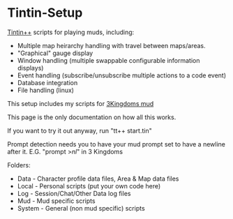 # Tintin-Setup
[Tintin++](http://tintin.sourceforge.net) scripts for playing muds, including:

* Multiple map heirarchy handling with travel between maps/areas.
* "Graphical" gauge display
* Window handling (multiple swappable configurable information displays)
* Event handling (subscribe/unsubscribe multiple actions to a code event)
* Database integration
* File handling (linux)

This setup includes my scripts for [3Kingdoms mud](http://3k.org/)

This page is the only documentation on how all this works.

If you want to try it out anyway, run "tt++ start.tin"

Prompt detection needs you to have your mud prompt set to have a newline after it.
E.G. "prompt >$nl$" in 3 Kingdoms

Folders:
* Data    - Character profile data files, Area & Map data files
* Local   - Personal scripts (put your own code here)
* Log     - Session/Chat/Other Data log files
* Mud     - Mud specific scripts
* System - General (non mud specific) scripts
